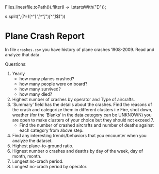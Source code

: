 Files.lines(file.toPath()).filter(l -> l.startsWith("D"));

s.split(",(?=([^\"]*\"[^\"]*\")*[^\"]*$)"))


# Plane Crash Report

In file `crashes.csv` you have history of plane crashes 1908-2009. Read and analyze that data.

Questions:

1. Yearly 
    - how many planes crashed? 
    - how many people were on board? 
    - how many survived? 
    - how many died?
2. Highest number of crashes by operator and Type of aircrafts.
3. ‘Summary’ field has the details about the crashes. Find the reasons of the crash and categorize them in different clusters i.e Fire, shot down, weather (for the ‘Blanks’ in the data category can be UNKNOWN) you are open to make clusters of your choice but they should not exceed 7.
    - Find the number of crashed aircrafts and number of deaths against each category from above step.
4. Find any interesting trends/behaviors that you encounter when you analyze the dataset.
5. Highest plane-to-ground ratio.
6. Hignest number o crashes and deaths by day of the week, day of month, month. 
7. Longest no-crach period.
8. Longest no-crach period by operator. 
